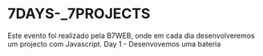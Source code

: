 # 7DAYS-_7PROJECTS
Este evento foi realizado pela B7WEB, onde em cada dia desenvolveremos um projecto com Javascript.
Day 1 - Desenvovemos uma bateria
